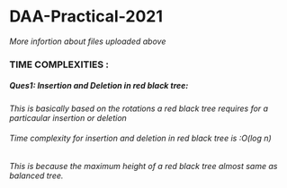 # DAA-Practical-2021
*More infortion about files uploaded above*

### TIME COMPLEXITIES :

##### Ques1: Insertion and Deletion in red black tree:
*This is basically based on the rotations a red black tree requires for a particaular insertion or deletion*
###### Time complexity for insertion and deletion in red black tree is :O(log n)
*This is because the maximum height of a red black tree almost same as balanced tree.*
        
